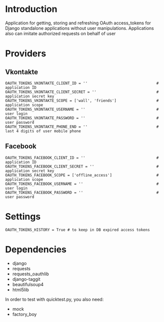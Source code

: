 # Introduction

Application for getting, storing and refreshing OAuth access_tokens for Django standalone applications without user manipulations.
Applications also can imitate authorized requests on behalf of user

# Providers

## Vkontakte

    OAUTH_TOKENS_VKONTAKTE_CLIENT_ID = ''                               # application ID
    OAUTH_TOKENS_VKONTAKTE_CLIENT_SECRET = ''                           # application secret key
    OAUTH_TOKENS_VKONTAKTE_SCOPE = ['wall', 'friends']                  # application scope
    OAUTH_TOKENS_VKONTAKTE_USERNAME = ''                                # user login
    OAUTH_TOKENS_VKONTAKTE_PASSWORD = ''                                # user password
    OAUTH_TOKENS_VKONTAKTE_PHONE_END = ''                               # last 4 digits of user mobile phone

## Facebook

    OAUTH_TOKENS_FACEBOOK_CLIENT_ID = ''                                # application ID
    OAUTH_TOKENS_FACEBOOK_CLIENT_SECRET = ''                            # application secret key
    OAUTH_TOKENS_FACEBOOK_SCOPE = ['offline_access']                    # application scope
    OAUTH_TOKENS_FACEBOOK_USERNAME = ''                                 # user login
    OAUTH_TOKENS_FACEBOOK_PASSWORD = ''                                 # user password

# Settings

    OAUTH_TOKENS_HISTORY = True # to keep in DB expired access tokens

# Dependencies

* django
* requests
* requests_oauthlib
* django-taggit
* beautifulsoup4
* html5lib

In order to test with quicktest.py, you also need:

* mock
* factory_boy

